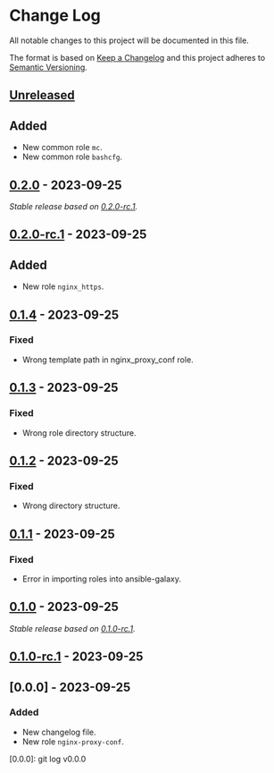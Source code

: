 # Change Log
All notable changes to this project will be documented in this file.

The format is based on [Keep a Changelog](http://keepachangelog.com/)
and this project adheres to [Semantic Versioning](http://semver.org/).

## [Unreleased]

## Added

- New common role `mc`.
- New common role `bashcfg`.

## [0.2.0] - 2023-09-25

_Stable release based on [0.2.0-rc.1]._

## [0.2.0-rc.1] - 2023-09-25

## Added

- New role `nginx_https`.

## [0.1.4] - 2023-09-25

### Fixed

- Wrong template path in nginx_proxy_conf role.

## [0.1.3] - 2023-09-25

### Fixed

- Wrong role directory structure.

## [0.1.2] - 2023-09-25

### Fixed

- Wrong directory structure.

## [0.1.1] - 2023-09-25

### Fixed

- Error in importing roles into ansible-galaxy.

## [0.1.0] - 2023-09-25

_Stable release based on [0.1.0-rc.1]._

## [0.1.0-rc.1] - 2023-09-25

## [0.0.0] - 2023-09-25

### Added

- New changelog file.
- New role `nginx-proxy-conf`.

[Unreleased]: https://https://github.com/internetguru/ansible-roles/compare/staging...dev
[0.2.0]: https://https://github.com/internetguru/ansible-roles/compare/v0.1.4...v0.2.0
[0.2.0-rc.1]: https://github.com/internetguru/ansible-roles/releases/tag/v0.1.4
[0.1.4]: https://https://github.com/internetguru/ansible-roles/compare/v0.1.3...v0.1.4
[0.1.3]: https://https://github.com/internetguru/ansible-roles/compare/v0.1.2...v0.1.3
[0.1.2]: https://https://github.com/internetguru/ansible-roles/compare/v0.1.1...v0.1.2
[0.1.1]: https://https://github.com/internetguru/ansible-roles/compare/v0.1.0...v0.1.1
[0.1.0]: https://https://github.com/internetguru/ansible-roles/compare/v0.0.0...v0.1.0
[0.1.0-rc.1]: https://github.com/internetguru/ansible-roles/releases/tag/v0.0.0
[0.0.0]: git log v0.0.0
